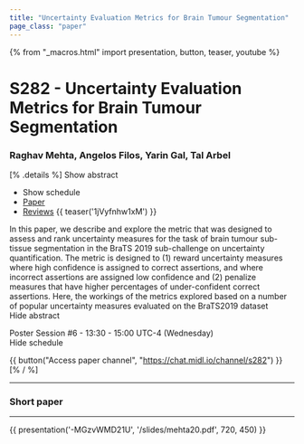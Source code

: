 ```yaml
---
title: "Uncertainty Evaluation Metrics for Brain Tumour Segmentation"
page_class: "paper"
---
```


{% from "_macros.html" import presentation, button, teaser, youtube %}

# S282 - Uncertainty Evaluation Metrics for Brain Tumour Segmentation

### Raghav Mehta, Angelos Filos, Yarin Gal, Tal Arbel

[% .details %]
<a class="toggle_visibility" data-selector=".abstract" data-level="3">Show abstract</a>
- <a class="toggle_visibility" data-selector=".schedule" data-level="3">Show schedule</a>
- <a href="https://openreview.net/pdf?id=H-PvDNIex">Paper</a>
- <a href="https://openreview.net/forum?id=H-PvDNIex">Reviews</a>
{{ teaser('1jVyfnhw1xM') }}

<p>
    <span class="abstract">
        In this paper, we describe and explore the metric that was designed to assess and rank uncertainty measures for the task of brain tumour sub-tissue segmentation in the BraTS 2019 sub-challenge on uncertainty quantification. The metric is designed to (1) reward uncertainty measures where high confidence is assigned to correct assertions, and where incorrect assertions are assigned low confidence and (2) penalize measures that have higher percentages of under-confident correct assertions.  Here, the workings of the metrics explored based on a number of popular uncertainty measures evaluated on the BraTS2019 dataset
        <br>
        <span class="actions"><a class="toggle_visibility" data-level="2">Hide abstract</a></span>
    </span>
</p>

<p>
    <span class="schedule">
        Poster Session #6  - 13:30 - 15:00 UTC-4 (Wednesday)
        <br>
        <span class="actions"><a class="toggle_visibility" data-level="2">Hide schedule</a></span>
    </span>
</p>

{{ button("Access paper channel", "https://chat.midl.io/channel/s282") }}
[% / %]

---


### Short paper

---

{{ presentation('-MGzvWMD21U', '/slides/mehta20.pdf', 720, 450) }}